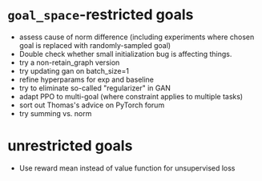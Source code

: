# `goal_space`-restricted goals
* assess cause of norm difference (including experiments where chosen goal is replaced with randomly-sampled goal)
* Double check whether small initialization bug is affecting things.
* try a non-retain_graph version
* try updating gan on batch_size=1
* refine hyperparams for exp and baseline
* try to eliminate so-called "regularizer" in GAN
* adapt PPO to multi-goal (where constraint applies to multiple tasks)
* sort out Thomas's advice on PyTorch forum
* try summing vs. norm

# unrestricted goals
* Use reward mean instead of value function for unsupervised loss
